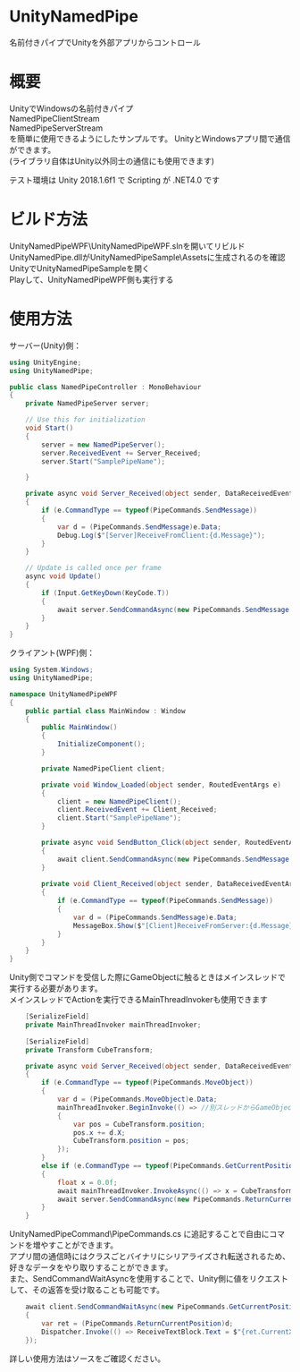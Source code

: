 # UnityNamedPipe
名前付きパイプでUnityを外部アプリからコントロール

# 概要
UnityでWindowsの名前付きパイプ  
NamedPipeClientStream  
NamedPipeServerStream  
を簡単に使用できるようにしたサンプルです。
UnityとWindowsアプリ間で通信ができます。  
(ライブラリ自体はUnity以外同士の通信にも使用できます)  
  
テスト環境は Unity 2018.1.6f1 で Scripting が .NET4.0 です  

# ビルド方法
UnityNamedPipeWPF\UnityNamedPipeWPF.slnを開いてリビルド  
UnityNamedPipe.dllがUnityNamedPipeSample\Assetsに生成されるのを確認  
UnityでUnityNamedPipeSampleを開く  
Playして、UnityNamedPipeWPF側も実行する  

# 使用方法
  
サーバー(Unity)側：  
``` csharp
using UnityEngine;
using UnityNamedPipe;

public class NamedPipeController : MonoBehaviour
{
    private NamedPipeServer server;

    // Use this for initialization
    void Start()
    {
        server = new NamedPipeServer();
        server.ReceivedEvent += Server_Received;
        server.Start("SamplePipeName");

    }

    private async void Server_Received(object sender, DataReceivedEventArgs e)
    {
        if (e.CommandType == typeof(PipeCommands.SendMessage))
        {
            var d = (PipeCommands.SendMessage)e.Data;
            Debug.Log($"[Server]ReceiveFromClient:{d.Message}");
        }
    }

    // Update is called once per frame
    async void Update()
    {
        if (Input.GetKeyDown(KeyCode.T))
        {
            await server.SendCommandAsync(new PipeCommands.SendMessage { Message = "TestFromServer" });
        }
    }
}
```

クライアント(WPF)側：  
``` csharp
using System.Windows;
using UnityNamedPipe;

namespace UnityNamedPipeWPF
{
    public partial class MainWindow : Window
    {
        public MainWindow()
        {
            InitializeComponent();
        }

        private NamedPipeClient client;

        private void Window_Loaded(object sender, RoutedEventArgs e)
        {
            client = new NamedPipeClient();
            client.ReceivedEvent += Client_Received;
            client.Start("SamplePipeName");
        }

        private async void SendButton_Click(object sender, RoutedEventArgs e)
        {
            await client.SendCommandAsync(new PipeCommands.SendMessage { Message = "TestFromWPF" });
        }
        
        private void Client_Received(object sender, DataReceivedEventArgs e)
        {
            if (e.CommandType == typeof(PipeCommands.SendMessage))
            {
                var d = (PipeCommands.SendMessage)e.Data;
                MessageBox.Show($"[Client]ReceiveFromServer:{d.Message}");
            }
        }
    }
}
```
Unity側でコマンドを受信した際にGameObjectに触るときはメインスレッドで実行する必要があります。  
メインスレッドでActionを実行できるMainThreadInvokerも使用できます  
``` csharp
    [SerializeField]
    private MainThreadInvoker mainThreadInvoker;
    
    [SerializeField]
    private Transform CubeTransform;

    private async void Server_Received(object sender, DataReceivedEventArgs e)
    {
        if (e.CommandType == typeof(PipeCommands.MoveObject))
        {
            var d = (PipeCommands.MoveObject)e.Data;
            mainThreadInvoker.BeginInvoke(() => //別スレッドからGameObjectに触るときはメインスレッドで処理すること
            {
                var pos = CubeTransform.position;
                pos.x += d.X;
                CubeTransform.position = pos;
            });
        }
        else if (e.CommandType == typeof(PipeCommands.GetCurrentPosition))
        {
            float x = 0.0f;
            await mainThreadInvoker.InvokeAsync(() => x = CubeTransform.position.x); //GameObjectに触るときはメインスレッドで
            await server.SendCommandAsync(new PipeCommands.ReturnCurrentPosition { CurrentX = x }, e.RequestId);
        }
    }
```
UnityNamedPipeCommand\PipeCommands.cs に追記することで自由にコマンドを増やすことができます。  
アプリ間の通信時にはクラスごとバイナリにシリアライズされ転送されるため、  
好きなデータをやり取りすることができます。  
また、SendCommandWaitAsyncを使用することで、Unity側に値をリクエストして、その返答を受け取ることも可能です。  
``` csharp
    await client.SendCommandWaitAsync(new PipeCommands.GetCurrentPosition(), d =>
    {
        var ret = (PipeCommands.ReturnCurrentPosition)d;
        Dispatcher.Invoke(() => ReceiveTextBlock.Text = $"{ret.CurrentX}");
    });
```

詳しい使用方法はソースをご確認ください。
